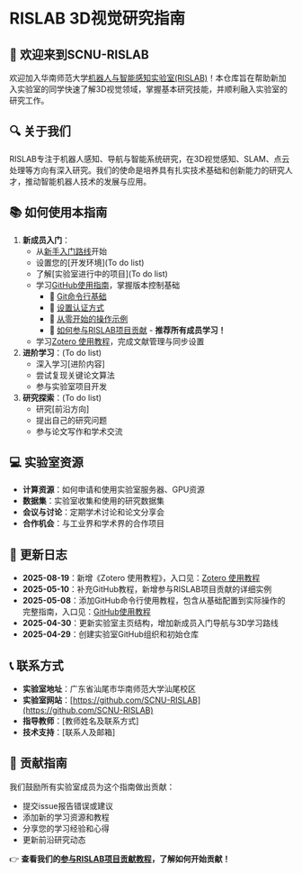 # RISLAB 3D视觉研究指南
## 👋 欢迎来到SCNU-RISLAB
欢迎加入华南师范大学[机器人与智能感知实验室(RISLAB)](https://github.com/SCNU-RISLAB)！本仓库旨在帮助新加入实验室的同学快速了解3D视觉领域，掌握基本研究技能，并顺利融入实验室的研究工作。

## 🔍 关于我们
RISLAB专注于机器人感知、导航与智能系统研究，在3D视觉感知、SLAM、点云处理等方向有深入研究。我们的使命是培养具有扎实技术基础和创新能力的研究人才，推动智能机器人技术的发展与应用。

## 📚 如何使用本指南
1. **新成员入门**：
   - 从[新手入门路线](./roadmap.md)开始
   - 设置您的[开发环境](To do list)
   - 了解[实验室进行中的项目](To do list)
   - 学习[GitHub使用指南](./github-guide.md)，掌握版本控制基础
     - 📝 [Git命令行基础](./github-guide.md#基础命令)
     - 🔐 [设置认证方式](./github-guide.md#认证方式详解)
     - 🚀 [从零开始的操作示例](./github-guide.md#实例教程从零开始的-github-操作)
     - 🏫 [如何参与RISLAB项目贡献](./github-guide.md#实例教程参与rislab项目贡献) - **推荐所有成员学习！**
   - 学习[Zotero 使用教程](./zotero-guide.md)，完成文献管理与同步设置
2. **进阶学习**：(To do list)
   - 深入学习[进阶内容]
   - 尝试复现关键论文算法
   - 参与实验室项目开发
3. **研究探索**：(To do list)
   - 研究[前沿方向]
   - 提出自己的研究问题
   - 参与论文写作和学术交流

## 💻 实验室资源
- **计算资源**：如何申请和使用实验室服务器、GPU资源
- **数据集**：实验室收集和使用的研究数据集
- **会议与讨论**：定期学术讨论和论文分享会
- **合作机会**：与工业界和学术界的合作项目

## 📝 更新日志
- **2025-08-19**：新增《Zotero 使用教程》，入口见：[Zotero 使用教程](./zotero-guide.md)
- **2025-05-10**：补充GitHub教程，新增参与RISLAB项目贡献的详细实例
- **2025-05-08**：添加GitHub命令行使用教程，包含从基础配置到实际操作的完整指南，入口见：[GitHub使用教程](./github-guide.md)
- **2025-04-30**：更新实验室主页结构，增加新成员入门导航与3D学习路线
- **2025-04-29**：创建实验室GitHub组织和初始仓库

## 📞 联系方式
- **实验室地址**：广东省汕尾市华南师范大学汕尾校区
- **实验室网站**：[https://github.com/SCNU-RISLAB](https://github.com/SCNU-RISLAB)
- **指导教师**：[教师姓名及联系方式]
- **技术支持**：[联系人及邮箱]

## 🤝 贡献指南
我们鼓励所有实验室成员为这个指南做出贡献：
- 提交issue报告错误或建议
- 添加新的学习资源和教程
- 分享您的学习经验和心得
- 更新前沿研究动态

👉 **查看我们的[参与RISLAB项目贡献教程](./github-guide.md#实例教程参与rislab项目贡献)，了解如何开始贡献！**
